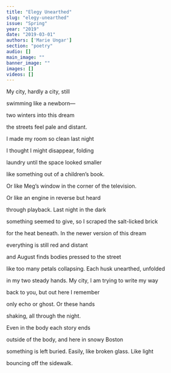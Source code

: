 ```yaml
---
title: "Elegy Unearthed"
slug: "elegy-unearthed"
issue: "Spring"
year: "2019"
date: "2019-03-01"
authors: ['Marie Ungar']
section: "poetry"
audio: []
main_image: ""
banner_image: ""
images: []
videos: []
---
```

My city, hardly a city, still

 swimming like a newborn— 

 two winters into this dream

 the streets feel pale and distant.

 I made my room so clean last night

 I thought I might disappear, folding

 laundry until the space looked smaller

 like something out of a children’s book.

 Or like Meg’s window in the corner of the television.

 Or like an engine in reverse but heard

 through playback. Last night in the dark

 something seemed to give, so I scraped the salt-licked brick

 for the heat beneath. In the newer version of this dream

 everything is still red and distant

 and August finds bodies pressed to the street

 like too many petals collapsing. Each husk unearthed, unfolded

 in my two steady hands. My city, I am trying to write my way

 back to you, but out here I remember

 only echo or ghost. Or these hands

 shaking, all through the night.

 Even in the body each story ends

 outside of the body, and here in snowy Boston

 something is left buried. Easily, like broken glass. Like light

 bouncing off the sidewalk. 

